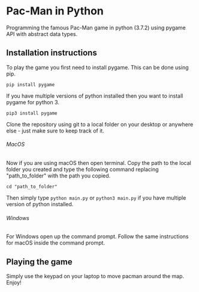 # Pac-Man in Python
Programming the famous Pac-Man game in python (3.7.2) using pygame API with abstract data types. 

## Installation instructions
To play the game you first need to install pygame. This can be done using pip.
```
pip install pygame
```
If you have multiple versions of python installed then you want to install pygame for python 3.
```
pip3 install pygame
```
Clone the repository using git to a local folder on your desktop or anywhere else - just make sure to keep track of it. 

###### MacOS
Now if you are using macOS then open terminal. Copy the path to the local folder you created and type the following command replacing "path_to_folder" with the path you copied.
```
cd "path_to_folder"
```
Then simply type `python main.py` or `python3 main.py` if you have multiple version of python installed.

###### Windows 
For Windows open up the command prompt. Follow the same instructions for macOS inside the command prompt.

## Playing the game
Simply use the keypad on your laptop to move pacman around the map. Enjoy!
